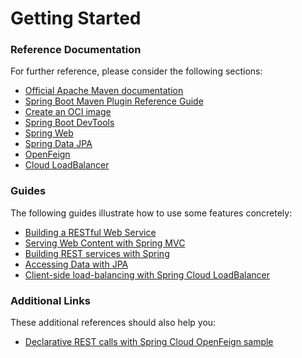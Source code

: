 # Getting Started

### Reference Documentation
For further reference, please consider the following sections:

* [Official Apache Maven documentation](https://maven.apache.org/guides/index.html)
* [Spring Boot Maven Plugin Reference Guide](https://docs.spring.io/spring-boot/docs/3.2.1/maven-plugin/reference/html/)
* [Create an OCI image](https://docs.spring.io/spring-boot/docs/3.2.1/maven-plugin/reference/html/#build-image)
* [Spring Boot DevTools](https://docs.spring.io/spring-boot/docs/3.2.1/reference/htmlsingle/index.html#using.devtools)
* [Spring Web](https://docs.spring.io/spring-boot/docs/3.2.1/reference/htmlsingle/index.html#web)
* [Spring Data JPA](https://docs.spring.io/spring-boot/docs/3.2.1/reference/htmlsingle/index.html#data.sql.jpa-and-spring-data)
* [OpenFeign](https://docs.spring.io/spring-cloud-openfeign/docs/current/reference/html/)
* [Cloud LoadBalancer](https://docs.spring.io/spring-cloud-commons/docs/current/reference/html/#spring-cloud-loadbalancer)

### Guides
The following guides illustrate how to use some features concretely:

* [Building a RESTful Web Service](https://spring.io/guides/gs/rest-service/)
* [Serving Web Content with Spring MVC](https://spring.io/guides/gs/serving-web-content/)
* [Building REST services with Spring](https://spring.io/guides/tutorials/rest/)
* [Accessing Data with JPA](https://spring.io/guides/gs/accessing-data-jpa/)
* [Client-side load-balancing with Spring Cloud LoadBalancer](https://spring.io/guides/gs/spring-cloud-loadbalancer/)

### Additional Links
These additional references should also help you:

* [Declarative REST calls with Spring Cloud OpenFeign sample](https://github.com/spring-cloud-samples/feign-eureka)

